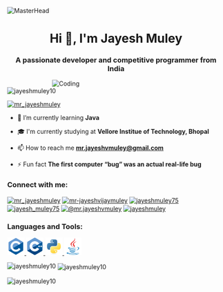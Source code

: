 ![MasterHead](https://animated-gif-creator.com/images/01/top-tools-to-improve-work-productivity-teksun_80.gif)

<h1 align="center">Hi 👋, I'm Jayesh Muley</h1>
<h3 align="center">A passionate developer and competitive programmer from India</h3>

<img align="right" alt="Coding" width="400" src="https://static.wixstatic.com/media/fcf9f1_183add7b26954250a69bc0ac13f8ca50~mv2.gif/v1/fill/w_1600,h_900,al_c,q_90/file.jpg">


<p align="left"> <img src="https://komarev.com/ghpvc/?username=jayeshmuley10&label=Profile%20views&color=0e75b6&style=flat" alt="jayeshmuley10" /> </p>

<p align="left"> <a href="https://twitter.com/mr_jayeshmuley" target="blank"><img src="https://img.shields.io/twitter/follow/mr_jayeshmuley?logo=twitter&style=for-the-badge" alt="mr_jayeshmuley" /></a> </p>

- 🌱 I’m currently learning **Java**

- 🎓 I'm currently studying at **Vellore Institue of Technology, Bhopal**

- 📫 How to reach me **mr.jayeshvmuley@gmail.com**

- ⚡ Fun fact **The first computer “bug” was an actual real-life bug**

<h3 align="left">Connect with me:</h3>
<p align="left">
<a href="https://twitter.com/mr_jayeshmuley" target="blank"><img align="center" src="https://raw.githubusercontent.com/rahuldkjain/github-profile-readme-generator/master/src/images/icons/Social/twitter.svg" alt="mr_jayeshmuley" height="30" width="40" /></a>
<a href="https://linkedin.com/in/mr-jayeshvijaymuley" target="blank"><img align="center" src="https://raw.githubusercontent.com/rahuldkjain/github-profile-readme-generator/master/src/images/icons/Social/linked-in-alt.svg" alt="mr-jayeshvijaymuley" height="30" width="40" /></a>
<a href="https://www.codechef.com/users/jayeshmuley75" target="blank"><img align="center" src="https://cdn.jsdelivr.net/npm/simple-icons@3.1.0/icons/codechef.svg" alt="jayeshmuley75" height="30" width="40" /></a>
<a href="https://www.hackerrank.com/jayesh_muley75" target="blank"><img align="center" src="https://raw.githubusercontent.com/rahuldkjain/github-profile-readme-generator/master/src/images/icons/Social/hackerrank.svg" alt="jayesh_muley75" height="30" width="40" /></a>
<a href="https://www.hackerearth.com/@mr.jayeshvmuley" target="blank"><img align="center" src="https://raw.githubusercontent.com/rahuldkjain/github-profile-readme-generator/master/src/images/icons/Social/hackerearth.svg" alt="@mr.jayeshvmuley" height="30" width="40" /></a>
<a href="https://www.leetcode.com/jayeshmuley" target="blank"><img align="center" src="https://raw.githubusercontent.com/rahuldkjain/github-profile-readme-generator/master/src/images/icons/Social/leet-code.svg" alt="jayeshmuley" height="30" width="40" /></a>
</p>

<h3 align="left">Languages and Tools:</h3>
<p align="left"> 
<a href="https://www.cprogramming.com/" target="_blank" rel="noreferrer"> <img src="https://raw.githubusercontent.com/devicons/devicon/master/icons/c/c-original.svg" alt="c" width="40" height="40"/> </a> 
<a href="https://www.w3schools.com/cpp/" target="_blank" rel="noreferrer"> <img src="https://raw.githubusercontent.com/devicons/devicon/master/icons/cplusplus/cplusplus-original.svg" alt="cplusplus" width="40" height="40"/> </a> 
<a href="https://www.python.org" target="_blank" rel="noreferrer"> <img src="https://raw.githubusercontent.com/devicons/devicon/master/icons/python/python-original.svg" alt="python" width="40" height="40"/> </a>
<a href="https://www.java.com" target="_blank" rel="noreferrer"> <img src="https://raw.githubusercontent.com/devicons/devicon/master/icons/java/java-original.svg" alt="java" width="40" height="40"/> </a> 
</p>
<p>
<img align="left" src="https://github-readme-stats.vercel.app/api/top-langs?username=jayeshmuley10&show_icons=true&locale=en&layout=compact" alt="jayeshmuley10" />
</p>
<p>&nbsp;<img align="center" src="https://github-readme-stats.vercel.app/api?username=jayeshmuley10&show_icons=true&locale=en" alt="jayeshmuley10" /></p>

<p><img align="center" src="https://github-readme-streak-stats.herokuapp.com/?user=jayeshmuley10&" alt="jayeshmuley10" /></p>


